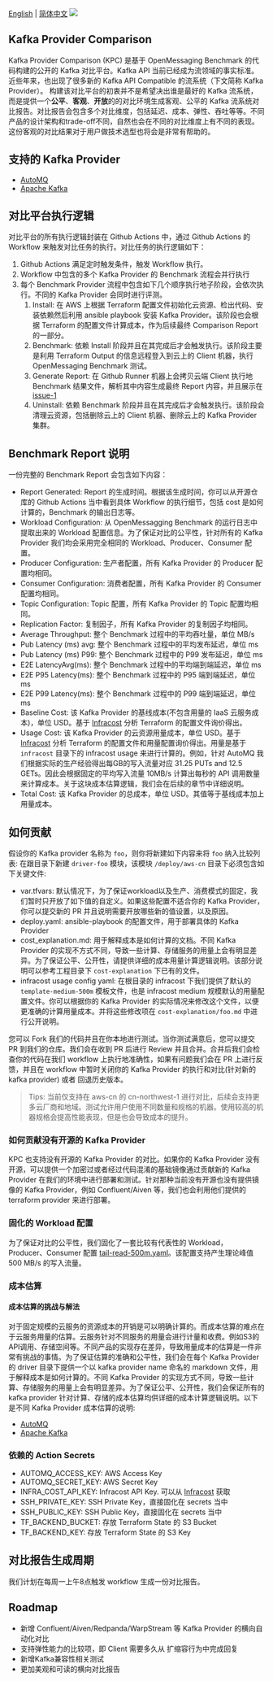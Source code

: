 [English](README.md) | [简体中文](README_zh.md)
![](images/kpc_banner.png)

## Kafka Provider Comparison

Kafka Provider Comparison (KPC) 是基于 OpenMessaging Benchmark 的代码构建的公开的 Kafka 对比平台。Kafka API
当前已经成为流领域的事实标准。近些年来，也出现了很多新的 Kafka API Compatible 的流系统（下文简称 Kafka Provider）。
构建该对比平台的初衷并不是希望决出谁是最好的 Kafka 流系统，而是提供一个**公平**、**客观**、**开放**的的对比环境生成客观、公平的 Kafka
流系统对比报告。对比报告会包含多个对比维度，包括延迟、成本、弹性、吞吐等等。不同产品的设计架构和trade-off不同，自然也会在不同的对比维度上有不同的表现。这份客观的对比结果对于用户做技术选型也将会是非常有帮助的。

## 支持的 Kafka Provider

* [AutoMQ](https://www.automq.com)
* [Apache Kafka](https://kafka.apache.org)

## 对比平台执行逻辑

对比平台的所有执行逻辑封装在 Github Actions 中，通过 Github Actions 的 Workflow 来触发对比任务的执行。对比任务的执行逻辑如下：

1. Github Actions 满足定时触发条件，触发 Workflow 执行。
2. Workflow 中包含的多个 Kafka Provider 的 Benchmark 流程会并行执行
3. 每个 Benchmark Provider 流程中包含如下几个顺序执行地子阶段，会依次执行。不同的 Kafka Provider 会同时进行评测。
    1. Install: 在 AWS 上根据 Terraform 配置文件初始化云资源、检出代码、安装依赖然后利用 ansible playbook 安装 Kafka
       Provider。该阶段也会根据 Terraform 的配置文件计算成本，作为后续最终 Comparison Report 的一部分。
    2. Benchmark: 依赖 Install 阶段并且在其完成后才会触发执行。该阶段主要是利用 Terraform Output 的信息远程登入到云上的 Client 机器，执行 OpenMessaging Benchmark 测试。
    3. Generate Report: 在 Github Runner 机器上会拷贝云端 Client 执行地 Benchmark 结果文件，解析其中内容生成最终 Report 内容，并且展示在 [issue-1](https://github.com/AutoMQ/kafka-provider-comparison/issues/1)
    4. Uninstall: 依赖 Benchmark 阶段并且在其完成后才会触发执行。该阶段会清理云资源，包括删除云上的 Client 机器、删除云上的 Kafka Provider 集群。


## Benchmark Report 说明
一份完整的 Benchmark Report 会包含如下内容：
- Report Generated: Report 的生成时间。根据该生成时间，你可以从开源仓库的 Github Actions 当中看到具体 Workflow 的执行细节，包括 cost 是如何计算的，Benchmark 的输出日志等。
- Workload Configuration: 从 OpenMessagging Benchmark 的运行日志中提取出来的 Workload 配置信息。为了保证对比的公平性，针对所有的 Kafka Provider 我们均会采用完全相同的 Workload、Producer、Consumer 配置。
- Producer Configuration: 生产者配置，所有 Kafka Provider 的 Producer 配置均相同。
- Consumer Configuration: 消费者配置，所有 Kafka Provider 的 Consumer 配置均相同。
- Topic Configuration: Topic 配置，所有 Kafka Provider 的 Topic 配置均相同。
- Replication Factor: 复制因子，所有 Kafka Provider 的复制因子均相同。
- Average Throughput: 整个 Benchmark 过程中的平均吞吐量，单位 MB/s
- Pub Latency (ms) avg: 整个 Benchmark 过程中的平均发布延迟，单位 ms
- Pub Latency (ms) P99: 整个 Benchmark 过程中的 P99 发布延迟，单位 ms
- E2E LatencyAvg(ms): 整个 Benchmark 过程中的平均端到端延迟，单位 ms
- E2E P95 Latency(ms): 整个 Benchmark 过程中的 P95 端到端延迟，单位 ms
- E2E P99 Latency(ms): 整个 Benchmark 过程中的 P99 端到端延迟，单位 ms
- Baseline Cost: 该 Kafka Provider 的基线成本(不包含用量的 IaaS 云服务成本)，单位 USD。基于 [Infracost](https://www.infracost.io/) 分析 Terraform 的配置文件询价得出。
- Usage Cost: 该 Kafka Provider 的云资源用量成本，单位 USD。基于 [Infracost](https://www.infracost.io/) 分析 Terraform 的配置文件和用量配置询价得出。用量是基于 `infracost` 目录下的 infracost usage 来进行计算的。例如，针对 AutoMQ 我们根据实际的生产经验得出每GB的写入流量对应 31.25 PUTs and 12.5 GETs。因此会根据固定的平均写入流量 10MB/s 计算出每秒的 API 调用数量来计算成本。关于这块成本估算逻辑，我们会在后续的章节中详细说明。
- Total Cost: 该 Kafka Provider 的总成本，单位 USD。其值等于基线成本加上用量成本。

## 如何贡献
假设你的 Kafka provider 名称为 `foo`，则你将新建如下内容来将 `foo` 纳入比较列表:
在跟目录下新建 `driver-foo` 模块，该模块 `/deploy/aws-cn` 目录下必须包含如下关键文件:
   - var.tfvars: 默认情况下，为了保证workload以及生产、消费模式的固定，我们暂时只开放了如下值的自定义。如果这些配置不适合你的 Kafka Provider，你可以提交新的 PR 并且说明需要开放哪些新的值设置，以及原因。
   - deploy.yaml: ansible-playbook 的配置文件，用于部署具体的 Kafka Provider
   - cost_explanation.md: 用于解释成本是如何计算的文档。不同 Kafka Provider 的实现不方式不同，导致一些计算、存储服务的用量上会有明显差异。为了保证公平、公开性，请提供详细的成本用量计算逻辑说明。该部分说明可以参考工程目录下 `cost-explanation` 下已有的文件。
   - infracost usage config yaml: 在根目录的 infracost 下我们提供了默认的 `template-medium-500m` 模板文件，也是 infracost medium 规模默认的用量配置文件。你可以根据你的 Kafka Provider 的实际情况来修改这个文件，以便更准确的计算用量成本。并将这些修改项在 `cost-explanation/foo.md` 中进行公开说明。

您可以 Fork 我们的代码并且在你本地进行测试。当你测试满意后，您可以提交 PR 到我们的仓库。我们会在收到 PR 后进行 Review 并且合并。合并后我们会检查你的代码在我们 workflow 上执行地准确性，如果有问题我们会在 PR 上进行反馈，并且在 workflow 中暂时关闭你的 Kafka Provider 的执行和对比(针对新的 kafka provider) 或者 回退历史版本。

> Tips: 当前仅支持在 aws-cn 的 cn-northwest-1 进行对比，后续会支持更多云厂商和地域。测试允许用户使用不同数量和规格的机器。使用较高的机器规格会提高性能表现，但是也会导致成本的提升。

### 如何贡献没有开源的 Kafka Provider
KPC 也支持没有开源的 Kafka Provider 的对比。如果你的 Kafka Provider 没有开源，可以提供一个加密过或者经过代码混淆的基础镜像通过贡献新的 Kafka Provider 在我们的环境中进行部署和测试。针对那种当前没有开源也没有提供镜像的 Kafka Provider，例如 Confluent/Aiven 等，我们也会利用他们提供的 terraform provider 来进行部署。

### 固化的 Workload 配置
为了保证对比的公平性，我们固化了一套比较有代表性的 Workload，Producer、Consumer 配置 [tail-read-500m.yaml](workloads/vs/fast-tail-read-500m.yaml)。该配置支持产生理论峰值 500 MB/s 的写入流量。

### 成本估算
#### 成本估算的挑战与解法
对于固定规模的云服务的资源成本的开销是可以明确计算的。而成本估算的难点在于云服务用量的估算。云服务针对不同服务的用量会进行计量和收费。例如S3的API调用、存储空间等。不同产品的实现存在差异，导致用量成本的估算是一件非常有挑战的事情。为了保证估算的准确和公平性，我们会在每个 Kafka Provider 的 driver 目录下提供一个以 kafka provider name 命名的 markdown 文件，用于解释成本是如何计算的。不同 Kafka Provider 的实现方式不同，导致一些计算、存储服务的用量上会有明显差异。为了保证公平、公开性，我们会保证所有的 kafka provider 针对计算、存储的成本估算均供详细的成本计算逻辑说明。以下是不同 Kafka Provider 成本估算的说明:

- [AutoMQ](cost-explanation/automq.md)
- [Apache Kafka](cost-explanation/kafka.md)




### 依赖的 Action Secrets
- AUTOMQ_ACCESS_KEY: AWS Access Key
- AUTOMQ_SECRET_KEY: AWS Secret Key
- INFRA_COST_API_KEY: Infracost API Key. 可以从 [Infracost](https://www.infracost.io/) 获取
- SSH_PRIVATE_KEY: SSH Private Key，直接固化在 secrets 当中
- SSH_PUBLIC_KEY: SSH Public Key，直接固化在 secrets 当中
- TF_BACKEND_BUCKET: 存放 Terraform State 的 S3 Bucket
- TF_BACKEND_KEY: 存放 Terraform State 的 S3 Key

## 对比报告生成周期
我们计划在每周一上午8点触发 workflow 生成一份对比报告。

## Roadmap
- 新增 Confluent/Aiven/Redpanda/WarpStream 等 Kafka Provider 的横向自动化对比
- 支持弹性能力的比较项，即 Client 需要多久从 扩缩容行为中完成回复
- 新增Kafka兼容性相关测试
- 更加美观和可读的横向对比报告
